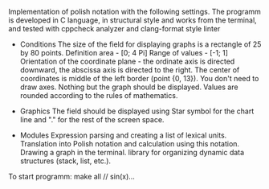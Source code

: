 Implementation of polish notation with the following settings. The programm is developed in C language, in structural style and works from the terminal, and tested with cppcheck analyzer and clang-format style linter

* Conditions
The size of the field for displaying graphs is a rectangle of 25 by 80 points.
Definition area - [0; 4 Pi]
Range of values - [-1; 1]
Orientation of the coordinate plane - the ordinate axis is directed downward, the abscissa axis is directed to the right.
The center of coordinates is middle of the left border (point {0, 13}).
You don't need to draw axes.
Nothing but the graph should be displayed.
Values are rounded according to the rules of mathematics.

* Graphics
The field should be displayed using Star symbol for the chart line and "." for the rest of the screen space.

* Modules
Expression parsing and creating a list of lexical units.
Translation into Polish notation and calculation using this notation.
Drawing a graph in the terminal.
library for organizing dynamic data structures (stack, list, etc.).

To start programm:
    make all
    // sin(x)...